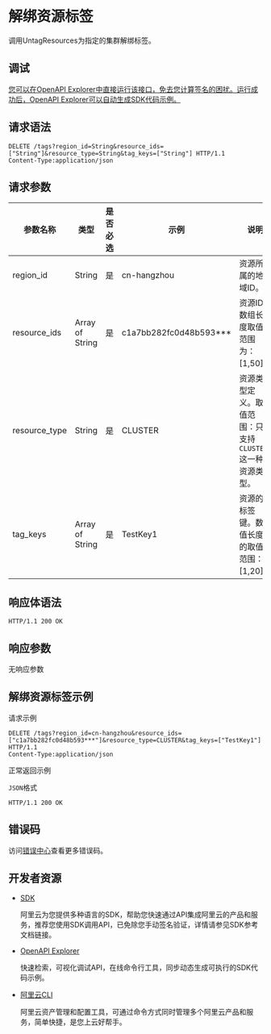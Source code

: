 # 解绑资源标签

调用UntagResources为指定的集群解绑标签。

## 调试

[您可以在OpenAPI Explorer中直接运行该接口，免去您计算签名的困扰。运行成功后，OpenAPI Explorer可以自动生成SDK代码示例。](https://api.aliyun.com/#product=CS&api=UntagResources&type=ROA&version=2015-12-15)

## 请求语法

```
DELETE /tags?region_id=String&resource_ids=["String"]&resource_type=String&tag_keys=["String"] HTTP/1.1
Content-Type:application/json
```

## 请求参数

|参数名称|类型|是否必选|示例|说明|
|----|--|----|--|--|
|region\_id|String|是|cn-hangzhou|资源所属的地域ID。 |
|resource\_ids|Array of String|是|c1a7bb282fc0d48b593\*\*\*|资源ID。数组长度取值范围为：\[1,50\]。 |
|resource\_type|String|是|CLUSTER|资源类型定义。取值范围：只支持`CLUSTER`这一种资源类型。 |
|tag\_keys|Array of String|是|TestKey1|资源的标签键。数值长度的取值范围：\[1,20\]。 |

## 响应体语法

```
HTTP/1.1 200 OK
```

## 响应参数

无响应参数

## 解绑资源标签示例

请求示例

```
DELETE /tags?region_id=cn-hangzhou&resource_ids=["c1a7bb282fc0d48b593***"]&resource_type=CLUSTER&tag_keys=["TestKey1"] HTTP/1.1 
Content-Type:application/json
```

正常返回示例

`JSON`格式

```
HTTP/1.1 200 OK
```

## 错误码

访问[错误中心](https://error-center.aliyun.com/status/product/CS)查看更多错误码。

## 开发者资源

-   [SDK](https://next.api.aliyun.com/api-tools/sdk/CS?version=2015-12-15&)

    阿里云为您提供多种语言的SDK，帮助您快速通过API集成阿里云的产品和服务，推荐您使用SDK调用API，已免除您手动签名验证，详情请参见SDK参考文档链接。

-   [OpenAPI Explorer](https://next.api.aliyun.com/api/CS/2015-12-15/UntagResources)

    快速检索，可视化调试API，在线命令行工具，同步动态生成可执行的SDK代码示例。

-   [阿里云CLI](https://github.com/aliyun/aliyun-cli)

    阿里云资产管理和配置工具，可通过命令方式同时管理多个阿里云产品和服务，简单快捷，是您上云好帮手。


